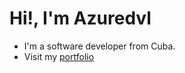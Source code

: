 # Hi!, I'm Azuredvl

* I'm a software developer from Cuba.
* Visit my [portfolio](https://azure-dvl.github.io)
